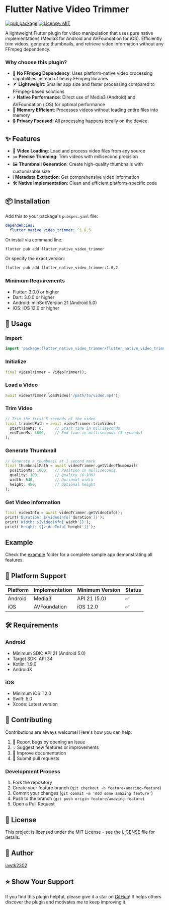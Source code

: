# Flutter Native Video Trimmer

[![pub package](https://img.shields.io/pub/v/flutter_native_video_trimmer.svg)](https://pub.dev/packages/flutter_native_video_trimmer)
[![License: MIT](https://img.shields.io/badge/License-MIT-yellow.svg)](https://opensource.org/licenses/MIT)

A lightweight Flutter plugin for video manipulation that uses pure native implementations (Media3 for Android and AVFoundation for iOS). Efficiently trim videos, generate thumbnails, and retrieve video information without any FFmpeg dependency.

### Why choose this plugin?

- 🚀 **No FFmpeg Dependency**: Uses platform-native video processing capabilities instead of heavy FFmpeg libraries
- 🪶 **Lightweight**: Smaller app size and faster processing compared to FFmpeg-based solutions
- ⚡️ **Native Performance**: Direct use of Media3 (Android) and AVFoundation (iOS) for optimal performance
- 📱 **Memory Efficient**: Processes videos without loading entire files into memory
- 🔒 **Privacy Focused**: All processing happens locally on the device

## ✨ Features

- 📼 **Video Loading**: Load and process video files from any source
- ✂️ **Precise Trimming**: Trim videos with millisecond precision
- 🖼️ **Thumbnail Generation**: Create high-quality thumbnails with customizable size
- ℹ️ **Metadata Extraction**: Get comprehensive video information
- 🛠️ **Native Implementation**: Clean and efficient platform-specific code

## 📦 Installation

Add this to your package's `pubspec.yaml` file:

```yaml
dependencies:
  flutter_native_video_trimmer: ^1.0.5
```

Or install via command line:

```bash
flutter pub add flutter_native_video_trimmer
```

Or specify the exact version:

```bash
flutter pub add flutter_native_video_trimmer:1.0.2
```

### Minimum Requirements

- Flutter: 3.0.0 or higher
- Dart: 3.0.0 or higher
- Android: minSdkVersion 21 (Android 5.0)
- iOS: iOS 12.0 or higher

## 🚀 Usage

### Import

```dart
import 'package:flutter_native_video_trimmer/flutter_native_video_trimmer.dart';
```

### Initialize

```dart
final videoTrimmer = VideoTrimmer();
```

### Load a Video

```dart
await videoTrimmer.loadVideo('/path/to/video.mp4');
```

### Trim Video

```dart
// Trim the first 5 seconds of the video
final trimmedPath = await videoTrimmer.trimVideo(
  startTimeMs: 0,     // Start time in milliseconds
  endTimeMs: 5000,    // End time in milliseconds (5 seconds)
);
```

### Generate Thumbnail

```dart
// Generate a thumbnail at 1 second mark
final thumbnailPath = await videoTrimmer.getVideoThumbnail(
  positionMs: 1000,   // Position in milliseconds
  quality: 100,       // Quality (0-100)
  width: 640,         // Optional width
  height: 480,        // Optional height
);
```

### Get Video Information

```dart
final videoInfo = await videoTrimmer.getVideoInfo();
print('Duration: ${videoInfo['duration']}');
print('Width: ${videoInfo['width']}');
print('Height: ${videoInfo['height']}');
```

## Example

Check the [example](example) folder for a complete sample app demonstrating all features.

## 📱 Platform Support

| Platform | Implementation | Minimum Version | Status |
|----------|----------------|-----------------|--------|
| Android  | Media3         | API 21 (5.0)    | ✅ |
| iOS      | AVFoundation   | iOS 12.0        | ✅ |

## 🛠️ Requirements

### Android
- Minimum SDK: API 21 (Android 5.0)
- Target SDK: API 34
- Kotlin: 1.9.0
- AndroidX

### iOS
- Minimum iOS: 12.0
- Swift: 5.0
- Xcode: Latest version

## 🤝 Contributing

Contributions are always welcome! Here's how you can help:

1. 🐛 Report bugs by opening an issue
2. 💡 Suggest new features or improvements
3. 📝 Improve documentation
4. 🔧 Submit pull requests

### Development Process
1. Fork the repository
2. Create your feature branch (`git checkout -b feature/amazing-feature`)
3. Commit your changes (`git commit -m 'Add some amazing feature'`)
4. Push to the branch (`git push origin feature/amazing-feature`)
5. Open a Pull Request

## 📄 License

This project is licensed under the MIT License - see the [LICENSE](LICENSE) file for details.

## 📧 Author

[iawtk2302](https://github.com/iawtk2302)

## ⭐ Show Your Support

If you find this plugin helpful, please give it a star on [GitHub](https://github.com/iawtk2302/flutter_native_video_trimmer)! It helps others discover the plugin and motivates me to keep improving it.
